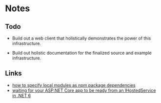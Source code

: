 # Notes

## Todo

* Build out a web client that holistically demonstrates the power of this infrastructure.

* Build out holistic documentation for the finalized source and example infrastructure.

## Links

* [how to specify local modules as npm package dependencies](https://stackoverflow.com/a/38417065/3971984)
* [waiting for your ASP.NET Core app to be ready from an IHostedService in .NET 6](https://andrewlock.net/finding-the-urls-of-an-aspnetcore-app-from-a-hosted-service-in-dotnet-6/)